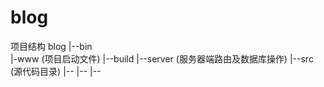 # blog

项目结构
blog
	|--bin			
		|-www		(项目启动文件)
	|--build
	|--server		(服务器端路由及数据库操作)
	|--src			(源代码目录)
		|--
		|--
		|--
	

